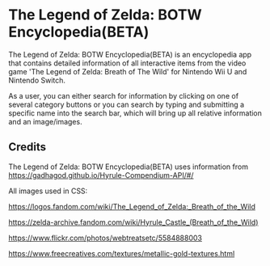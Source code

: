 # The Legend of Zelda: BOTW Encyclopedia(BETA)

The Legend of Zelda: BOTW Encyclopedia(BETA) is an encyclopedia app that contains detailed information of all interactive items from the video game 'The Legend of Zelda: Breath of The Wild' for Nintendo Wii U and Nintendo Switch.

As a user, you can either search for information by clicking on one of several category buttons or you can search by typing and submitting a specific name into the search bar, which will bring up all relative information and an image/images.

## Credits

The Legend of Zelda: BOTW Encyclopedia(BETA) uses information from https://gadhagod.github.io/Hyrule-Compendium-API/#/

All images used in CSS:

https://logos.fandom.com/wiki/The_Legend_of_Zelda:_Breath_of_the_Wild

https://zelda-archive.fandom.com/wiki/Hyrule_Castle_(Breath_of_the_Wild)

https://www.flickr.com/photos/webtreatsetc/5584888003

https://www.freecreatives.com/textures/metallic-gold-textures.html

